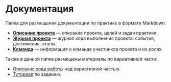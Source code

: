 # Документация

Папка для размещения документации по практике в формате Markdown.

- [**Описание проекта**](./project-description.md) — описание проекта, целей и задач практики.
- [**Журнал проекта**](./progress-log.md) — журнал хода выполнения проекта: события, достижения, этапы.
- [**Команда**](./team.md) — информация о команде участников проекта и их ролях.

Также в данной папке размещены материалы по вариативной части:
- [Описание хода работы](./second_part.md) над вариативной частью.
- [Туториал](./tutorial.md) по заданию.
